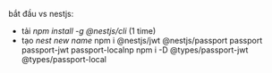 bắt đầu vs nestjs:

- tải *npm install -g @nestjs/cli* (1 time)
- tạo *nest new name*
npm i @nestjs/jwt @nestjs/passport passport passport-jwt passport-localnp
npm i -D @types/passport-jwt @types/passport-local